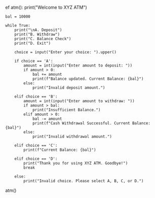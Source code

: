 ef atm():
    print("Welcome to XYZ ATM")

    bal = 10000 
    
    while True:
        print("\nA. Deposit")
        print("B. Withdraw")
        print("C. Balance Check")
        print("D. Exit")
        
        choice = input("Enter your choice: ").upper()

        if choice == 'A':
            amount = int(input("Enter amount to deposit: "))
            if amount > 0:
                bal += amount
                print(f"Balance updated. Current Balance: {bal}")
            else:
                print("Invalid deposit amount.")
        
        elif choice == 'B':
            amount = int(input("Enter amount to withdraw: "))
            if amount > bal:
                print("Insufficient Balance.")
            elif amount > 0:
                bal -= amount
                print(f"Cash Withdrawal Successful. Current Balance: {bal}")
            else:
                print("Invalid withdrawal amount.")
        
        elif choice == 'C':
            print(f"Current Balance: {bal}")
        
        elif choice == 'D':
            print("Thank you for using XYZ ATM. Goodbye!")
            break
        
        else:
            print("Invalid choice. Please select A, B, C, or D.")

atm()
